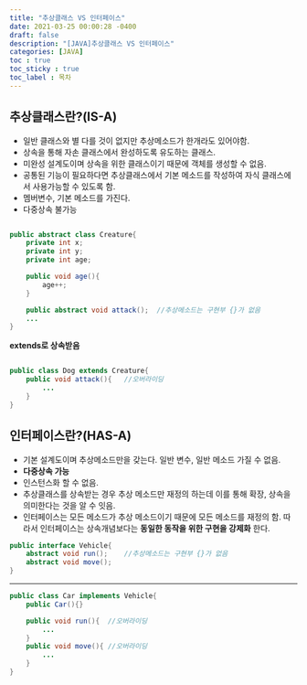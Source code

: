 ```yaml
---
title: "추상클래스 VS 인터페이스"
date: 2021-03-25 00:00:28 -0400
draft: false
description: "[JAVA]추상클래스 VS 인터페이스"
categories: [JAVA]
toc : true
toc_sticky : true
toc_label : 목차
---
```


## 추상클래스란?(IS-A)
- 일반 클래스와 별 다를 것이 없지만 추상메소드가 한개라도 있어야함.
- 상속을 통해 자손 클래스에서 완성하도록 유도하는 클래스.
- 미완성 설계도이며 상속을 위한 클래스이기 때문에 객체를 생성할 수 없음.
- 공통된 기능이 필요하다면 추상클래스에서 기본 메소드를 작성하여 자식 클래스에서 사용가능할 수 있도록 함.
- 멤버변수, 기본 메소드를 가진다.
- 다중상속 불가능
``` java

public abstract class Creature{
	private int x;
	private int y;
	private int age;

	public void age(){
		age++;
	}

	public abstract void attack();  //추상메소드는 구현부 {}가 없음
	...
}		

```
**extends로 상속받음**
``` java

public class Dog extends Creature{
	public void attack(){	//오버라이딩
		...
	}
}		

```
## 인터페이스란?(HAS-A)
- 기본 설계도이며 추상메소드만을 갖는다. 일반 변수, 일반 메소드 가질 수 없음.
- **다중상속 가능**
- 인스턴스화 할 수 없음.
- 추상클래스를 상속받는 경우 추상 메소드만 재정의 하는데 이를 통해 확장, 상속을 의미한다는 것을 알 수 잇음. 
- 인터페이스는 모든 메소드가 추상 메소드이기 때문에 모든 메소드를 재정의 함. 따라서 인터페이스는 상속개념보다는 **동일한 동작을 위한 구현을 강제화** 한다. 

```java
public interface Vehicle{
	abstract void run();	//추상메소드는 구현부 {}가 없음
	abstract void move();
}

```
****
```java
public class Car implements Vehicle{
	public Car(){}

	public void run(){	//오버라이딩
		...
	}
	public void move(){	//오버라이딩
		...	
	}
}

```


